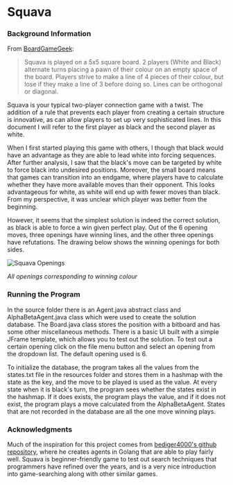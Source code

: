 # Squava
### Background Information
From [BoardGameGeek](https://boardgamegeek.com/boardgame/112745/squava):
> Squava is played on a 5x5 square board. 2 players (White and Black) alternate turns placing a pawn of their colour on an empty space of the board.
> Players strive to make a line of 4 pieces of their colour, but lose if they make a line of 3 before doing so. Lines can be orthogonal or diagonal.

Squava is your typical two-player connection game with a twist. The addition of a rule that prevents each player from creating a certain structure is innovative, as can allow players to set up very sophisticated lines. In this document I will refer to the first player as black and the second player as white.

When I first started playing this game with others, I though that black would have an advantage as they are able to lead white into forcing sequences. After further analysis, I saw that the black's move can be targeted by white to force black into undesired positions. Moreover, the small board means that games can transition into an endgame, where players have to calculate whether they have more available moves than their opponent. This looks advantageous for white, as white will end up with fewer moves than black. From my perspective, it was unclear which player was better from the beginning.

However, it seems that the simplest solution is indeed the correct solution, as black is able to force a win given perfect play. Out of the 6 opening moves, three openings have winning lines, and the other three openings have refutations. The drawing below shows the winning openings for both sides. 

![Squava Openings](https://raw.githubusercontent.com/iForgot321/squava/master/squavaOpenings.png)

*All openings corresponding to winning colour*

### Running the Program

In the source folder there is an Agent.java abstract class and AlphaBetaAgent.java class which were used to create the solution database. The Board.java class stores the position with a bitboard and has some other miscellaneous methods. There is a basic UI built with a simple JFrame template, which allows you to test out the solution. To test out a certain opening click on the file menu button and select an opening from the dropdown list. The default opening used is 6.

To initialize the database, the program takes all the values from the states.txt file in the resources folder and stores them in a hashmap with the state as the key, and the move to be played is used as the value. At every state when it is black's turn, the program sees whether the states exist in the hashmap. If it does exists, the program plays the value, and if it does not exist, the program plays a move calculated from the AlphaBetaAgent. States that are not recorded in the database are all the one move winning plays. 

### Acknowledgments

Much of the inspiration for this project comes from [bediger4000's github repository](https://github.com/bediger4000/squava), where he creates agents in Golang that are able to play fairly well. Squava is beginner-friendly game to test out search techniques that programmers have refined over the years, and is a very nice introduction into game-searching along with other similar games. 


